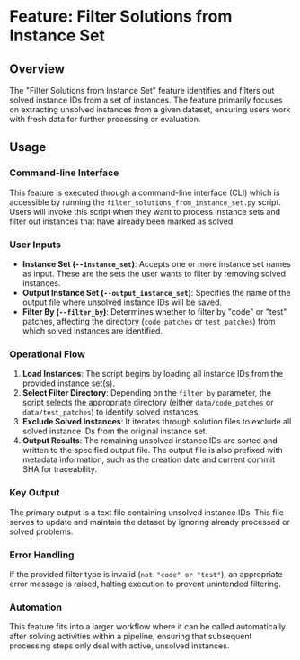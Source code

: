 # Feature: Filter Solutions from Instance Set

## Overview

The "Filter Solutions from Instance Set" feature identifies and filters out solved instance IDs from a set of instances. The feature primarily focuses on extracting unsolved instances from a given dataset, ensuring users work with fresh data for further processing or evaluation.

## Usage

### Command-line Interface

This feature is executed through a command-line interface (CLI) which is accessible by running the `filter_solutions_from_instance_set.py` script. Users will invoke this script when they want to process instance sets and filter out instances that have already been marked as solved.

### User Inputs

- **Instance Set (`--instance_set`)**: Accepts one or more instance set names as input. These are the sets the user wants to filter by removing solved instances.
- **Output Instance Set (`--output_instance_set`)**: Specifies the name of the output file where unsolved instance IDs will be saved.
- **Filter By (`--filter_by`)**: Determines whether to filter by "code" or "test" patches, affecting the directory (`code_patches` or `test_patches`) from which solved instances are identified.

### Operational Flow

1. **Load Instances**: The script begins by loading all instance IDs from the provided instance set(s).
2. **Select Filter Directory**: Depending on the `filter_by` parameter, the script selects the appropriate directory (either `data/code_patches` or `data/test_patches`) to identify solved instances.
3. **Exclude Solved Instances**: It iterates through solution files to exclude all solved instance IDs from the original instance set.
4. **Output Results**: The remaining unsolved instance IDs are sorted and written to the specified output file. The output file is also prefixed with metadata information, such as the creation date and current commit SHA for traceability.

### Key Output

The primary output is a text file containing unsolved instance IDs. This file serves to update and maintain the dataset by ignoring already processed or solved problems.

### Error Handling

If the provided filter type is invalid (`not "code" or "test"`), an appropriate error message is raised, halting execution to prevent unintended filtering.

### Automation

This feature fits into a larger workflow where it can be called automatically after solving activities within a pipeline, ensuring that subsequent processing steps only deal with active, unsolved instances.